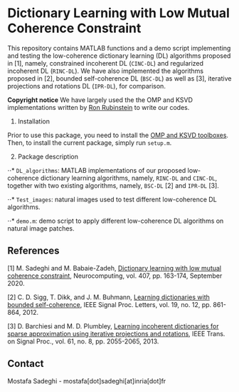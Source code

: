 
# Dictionary Learning with Low Mutual Coherence Constraint

This repository contains MATLAB functions and a demo script implementing and testing the low-coherence dictionary learning (DL) algorithms proposed in [1], namely, constrained incoherent DL (`CINC-DL`) and regularized incoherent DL (`RINC-DL`). We have also implemented the algorithms proposed in [2], bounded self-coherence DL (`BSC-DL`) as well as [3], iterative projections and rotations DL (`IPR-DL`), for comparison.

**Copyright notice** We have largely used the the OMP and KSVD implementations written by [Ron Rubinstein](rhttps://www.cs.technion.ac.il/~ronrubin/) to write our codes.

1. Installation

Prior to use this package, you need to install the [OMP and KSVD toolboxes](https://www.cs.technion.ac.il/~ronrubin/software.html). Then, to install the current package, simply run `setup.m`.

2. Package description

⋅⋅* `DL_algorithms`: MATLAB implementations of our proposed low-coherence dictionary learning algorithms, namely, `RINC-DL` and `CINC-DL`, together with two existing algorithms, namely, `BSC-DL` [2] and `IPR-DL` [3].

⋅⋅* `Test_images`: natural images used to test different low-coherence DL algorithms.

⋅⋅* `demo.m`: demo script to apply different low-coherence DL algorithms on natural image patches.

## References

[1] M. Sadeghi and M. Babaie-Zadeh, [Dictionary learning with low mutual coherence constraint](https://www.sciencedirect.com/science/article/pii/S0925231220307827), Neurocomputing, vol. 407, pp. 163-174, September 2020.

[2] C. D. Sigg, T. Dikk, and J. M. Buhmann, [Learning dictionaries with bounded self-coherence](https://ieeexplore.ieee.org/document/6328247), IEEE Signal Proc. Letters, vol. 19, no. 12, pp. 861-864, 2012.

[3] D. Barchiesi and M. D. Plumbley, [Learning incoherent dictionaries for sparse approximation using iterative projections and rotations](https://ieeexplore.ieee.org/document/6451295/), IEEE Trans. on Signal Proc., vol. 61, no. 8, pp. 2055-2065, 2013.

## Contact

Mostafa Sadeghi - mostafa[dot]sadeghi[at]inria[dot]fr
